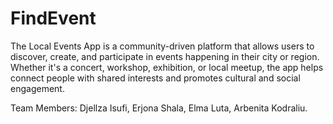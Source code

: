 # FindEvent
The Local Events App is a community-driven platform that allows users to discover, create, and participate in events happening in their city or region. Whether it's a concert, workshop, exhibition, or local meetup, the app helps connect people with shared interests and promotes cultural and social engagement.

Team Members:
Djellza Isufi,
Erjona Shala,
Elma Luta,
Arbenita Kodraliu.
